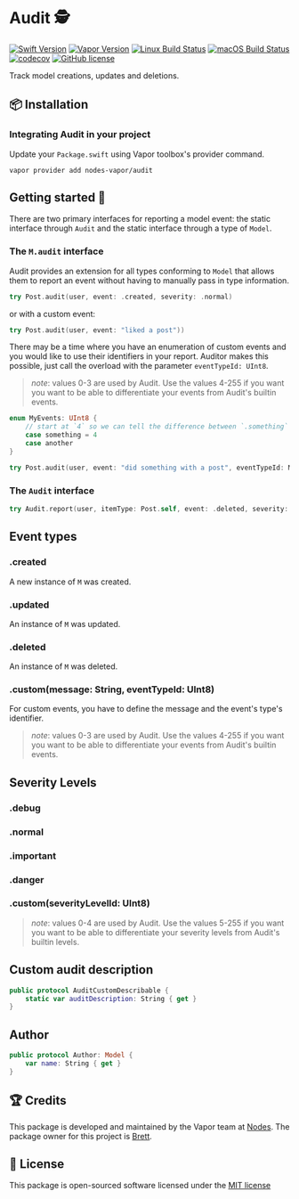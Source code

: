 # Audit 🕵️‍
[![Swift Version](https://img.shields.io/badge/Swift-3.1-brightgreen.svg)](http://swift.org)
[![Vapor Version](https://img.shields.io/badge/Vapor-2-F6CBCA.svg)](http://vapor.codes)
[![Linux Build Status](https://img.shields.io/circleci/project/github/nodes-vapor/audit.svg?label=Linux)](https://circleci.com/gh/nodes-vapor/audit)
[![macOS Build Status](https://img.shields.io/travis/nodes-vapor/audit.svg?label=macOS)](https://travis-ci.org/nodes-vapor/audit)
[![codecov](https://codecov.io/gh/nodes-vapor/bugsnag/branch/master/graph/badge.svg)](https://codecov.io/gh/nodes-vapor/audit)
[![GitHub license](https://img.shields.io/badge/license-MIT-blue.svg)](http://opensource.org/licenses/MIT)

Track model creations, updates and deletions.

## 📦 Installation


### Integrating Audit in your project

Update your `Package.swift` using Vapor toolbox's provider command.

```
vapor provider add nodes-vapor/audit
```


## Getting started 🚀
There are two primary interfaces for reporting a model event: the static interface through `Audit` and the static interface through a type of `Model`.

### The `M.audit` interface
Audit provides an extension for all types conforming to `Model` that allows them to report an event without having to manually pass in type information.
```swift
try Post.audit(user, event: .created, severity: .normal)
```

or with a custom event:

```swift
try Post.audit(user, event: "liked a post"))
```

There may be a time where you have an enumeration of custom events and you would like to use their identifiers in your report. Auditor makes this possible, just call the overload with the parameter `eventTypeId: UInt8`. 

> *note*: values 0-3 are used by Audit. Use the values 4-255 if you want you want to be able to differentiate your events from Audit's builtin events.
```swift
enum MyEvents: UInt8 {
    // start at `4` so we can tell the difference between `.something` and `Event.created`
    case something = 4
    case another
}

try Post.audit(user, event: "did something with a post", eventTypeId: MyEvents.something.rawValue)
```

### The `Audit` interface
```swift
try Audit.report(user, itemType: Post.self, event: .deleted, severity: .danger)
```

## Event types

### .created
A new instance of `M` was created.

### .updated
An instance of `M` was updated.

### .deleted
An instance of `M` was deleted.

### .custom(message: String, eventTypeId: UInt8)
For custom events, you have to define the message and the event's type's identifier.

> *note*: values 0-3 are used by Audit. Use the values 4-255 if you want you want to be able to differentiate your events from Audit's builtin events.

## Severity Levels

### .debug

### .normal

### .important

### .danger

### .custom(severityLevelId: UInt8)

> *note*: values 0-4 are used by Audit. Use the values 5-255 if you want you want to be able to differentiate your severity levels from Audit's builtin levels.

## Custom audit description
```swift
public protocol AuditCustomDescribable {
    static var auditDescription: String { get }
}
```

## Author
```swift
public protocol Author: Model {
    var name: String { get }
}
```

## 🏆 Credits

This package is developed and maintained by the Vapor team at [Nodes](https://www.nodesagency.com).
The package owner for this project is [Brett](https://github.com/BrettRToomey).


## 📄 License

This package is open-sourced software licensed under the [MIT license](http://opensource.org/licenses/MIT)